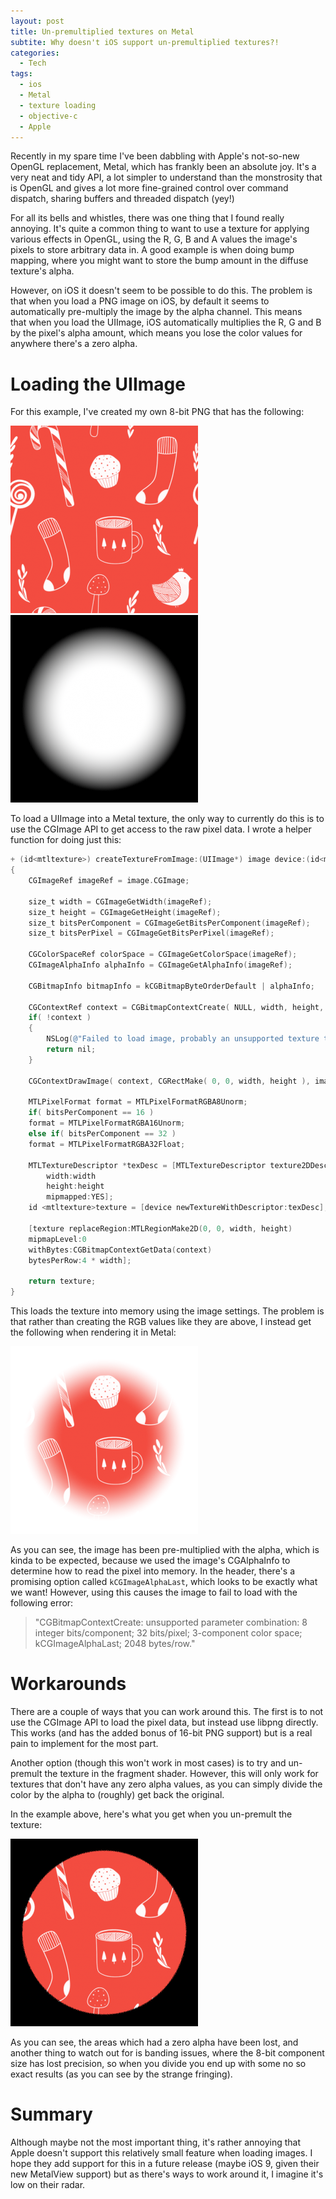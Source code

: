 ```yaml
---
layout: post
title: Un-premultiplied textures on Metal
subtite: Why doesn't iOS support un-premultiplied textures?!
categories:
  - Tech
tags:
  - ios
  - Metal
  - texture loading
  - objective-c
  - Apple
---
```


Recently in my spare time I've been dabbling with Apple's not-so-new OpenGL
replacement, Metal, which has frankly been an absolute joy. It's a very neat and
tidy API, a lot simpler to understand than the monstrosity that is OpenGL and
gives a lot more fine-grained control over command dispatch, sharing buffers and
threaded dispatch (yey!)

For all its bells and whistles, there was one thing that I found really
annoying. It's quite a common thing to want to use a texture for applying
various effects in OpenGL, using the R, G, B and A values the image's pixels to
store arbitrary data in. A good example is when doing bump mapping, where you
might want to store the bump amount in the diffuse texture's alpha.

However, on iOS it doesn't seem to be possible to do this. The problem is that
when you load a PNG image on iOS, by default it seems to automatically
pre-multiply the image by the alpha channel. This means that when you load the
UIImage, iOS automatically multiplies the R, G and B by the pixel's alpha
amount, which means you lose the color values for anywhere there's a zero alpha.

<!--more-->

# Loading the UIImage

For this example, I've created my own 8-bit PNG that has the following:

[![RGB](/uploads/posts/un-premultiplied-textures-on-metal/texture-small.png)](/uploads/posts/un-premultiplied-textures-on-metal/texture.png)
[![Alpha](/uploads/posts/un-premultiplied-textures-on-metal/alpha-small.png)](/uploads/posts/un-premultiplied-textures-on-metal/alpha.png)

To load a UIImage into a Metal texture, the only way to currently do this is to
use the CGImage API to get access to the raw pixel data. I wrote a helper
function for doing just this:

```objective-c
+ (id<mtltexture>) createTextureFromImage:(UIImage*) image device:(id<mtldevice>) device
{
    CGImageRef imageRef = image.CGImage;

    size_t width = CGImageGetWidth(imageRef);
    size_t height = CGImageGetHeight(imageRef);
    size_t bitsPerComponent = CGImageGetBitsPerComponent(imageRef);
    size_t bitsPerPixel = CGImageGetBitsPerPixel(imageRef);

    CGColorSpaceRef colorSpace = CGImageGetColorSpace(imageRef);
    CGImageAlphaInfo alphaInfo = CGImageGetAlphaInfo(imageRef);

    CGBitmapInfo bitmapInfo = kCGBitmapByteOrderDefault | alphaInfo;

    CGContextRef context = CGBitmapContextCreate( NULL, width, height, bitsPerComponent, (bitsPerPixel / 8) * width, colorSpace, bitmapInfo);
    if( !context )
    {
        NSLog(@"Failed to load image, probably an unsupported texture type");
        return nil;
    }

    CGContextDrawImage( context, CGRectMake( 0, 0, width, height ), image.CGImage );

    MTLPixelFormat format = MTLPixelFormatRGBA8Unorm;
    if( bitsPerComponent == 16 )
    format = MTLPixelFormatRGBA16Unorm;
    else if( bitsPerComponent == 32 )
    format = MTLPixelFormatRGBA32Float;

    MTLTextureDescriptor *texDesc = [MTLTextureDescriptor texture2DDescriptorWithPixelFormat:format
        width:width
        height:height
        mipmapped:YES];
    id <mtltexture>texture = [device newTextureWithDescriptor:texDesc];

    [texture replaceRegion:MTLRegionMake2D(0, 0, width, height)
    mipmapLevel:0
    withBytes:CGBitmapContextGetData(context)
    bytesPerRow:4 * width];

    return texture;
}
```

This loads the texture into memory using the image settings. The problem is that
rather than creating the RGB values like they are above, I instead get the
following when rendering it in Metal:

[![Rendered texture](/uploads/posts/un-premultiplied-textures-on-metal/result-small.png)](/uploads/posts/un-premultiplied-textures-on-metal/result.png)

As you can see, the image has been pre-multiplied with the alpha, which is kinda
to be expected, because we used the image's CGAlphaInfo to determine how to read
the pixel into memory. In the header, there's a promising option called
`kCGImageAlphaLast`, which looks to be exactly what we want! However, using
this causes the image to fail to load with the following error:

> "CGBitmapContextCreate: unsupported parameter combination: 8 integer
> bits/component; 32 bits/pixel; 3-component color space; kCGImageAlphaLast;
> 2048 bytes/row."

# Workarounds

There are a couple of ways that you can work around this. The first is to not
use the CGImage API to load the pixel data, but instead use libpng directly.
This works (and has the added bonus of 16-bit PNG support) but is a real pain to
implement for the most part.

Another option (though this won't work in most cases) is to try and un-premult
the texture in the fragment shader. However, this will only work for textures
that don't have any zero alpha values, as you can simply divide the color by the
alpha to (roughly) get back the original.

In the example above, here's what you get when you un-premult the texture:

[![RGB / A](/uploads/posts/un-premultiplied-textures-on-metal/unpremult-small.png)](/uploads/posts/un-premultiplied-textures-on-metal/unpremult.png)

As you can see, the areas which had a zero alpha have been lost, and another
thing to watch out for is banding issues, where the 8-bit component size has
lost precision, so when you divide you end up with some no so exact results (as
you can see by the strange fringing).

# Summary

Although maybe not the most important thing, it's rather annoying that Apple
doesn't support this relatively small feature when loading images. I hope they
add support for this in a future release (maybe iOS 9, given their new MetalView
support) but as there's ways to work around it, I imagine it's low on their
radar.
